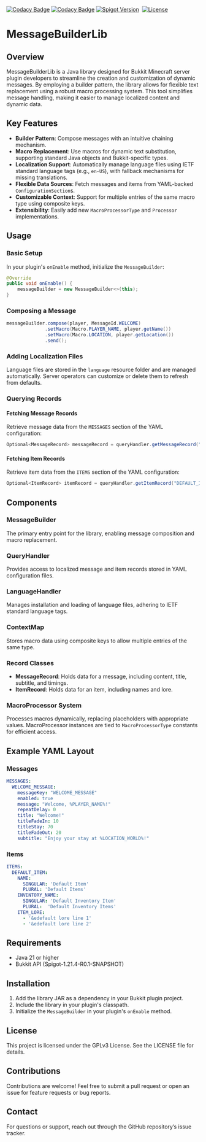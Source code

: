 [![Codacy Badge](https://app.codacy.com/project/badge/Grade/b252ef119c624bfb9eb05971e7919726)](https://app.codacy.com/gh/winterhavenmc/MessageBuilderLib/dashboard?utm_source=gh&utm_medium=referral&utm_content=&utm_campaign=Badge_grade)
[![Codacy Badge](https://app.codacy.com/project/badge/Coverage/b252ef119c624bfb9eb05971e7919726)](https://app.codacy.com/gh/winterhavenmc/MessageBuilderLib/dashboard?utm_source=gh&utm_medium=referral&utm_content=&utm_campaign=Badge_coverage)
[![Spigot Version](https://badgen.net/static/spigot-api/1.21.4?color=yellow)](https://spigotmc.org)
&nbsp;[![License](https://badgen.net/static/license/GPLv3)](https://www.gnu.org/licenses/gpl-3.0)

# MessageBuilderLib

## Overview
MessageBuilderLib is a Java library designed for Bukkit Minecraft server plugin developers to streamline the creation and customization of dynamic messages. By employing a builder pattern, the library allows for flexible text replacement using a robust macro processing system. This tool simplifies message handling, making it easier to manage localized content and dynamic data.

## Key Features

- **Builder Pattern**: Compose messages with an intuitive chaining mechanism.
- **Macro Replacement**: Use macros for dynamic text substitution, supporting standard Java objects and Bukkit-specific types.
- **Localization Support**: Automatically manage language files using IETF standard language tags (e.g., `en-US`), with fallback mechanisms for missing translations.
- **Flexible Data Sources**: Fetch messages and items from YAML-backed `ConfigurationSection`s.
- **Customizable Context**: Support for multiple entries of the same macro type using composite keys.
- **Extensibility**: Easily add new `MacroProcessorType` and `Processor` implementations.

## Usage

### Basic Setup
In your plugin's `onEnable` method, initialize the `MessageBuilder`:

```java
@Override
public void onEnable() {
    messageBuilder = new MessageBuilder<>(this);
}
```

### Composing a Message

```java
messageBuilder.compose(player, MessageId.WELCOME)
              .setMacro(Macro.PLAYER_NAME, player.getName())
              .setMacro(Macro.LOCATION, player.getLocation())
              .send();
```

### Adding Localization Files
Language files are stored in the `language` resource folder and are managed automatically. Server operators can customize or delete them to refresh from defaults.

### Querying Records
#### Fetching Message Records
Retrieve message data from the `MESSAGES` section of the YAML configuration:

```java
Optional<MessageRecord> messageRecord = queryHandler.getMessageRecord("WELCOME_MESSAGE");
```

#### Fetching Item Records
Retrieve item data from the `ITEMS` section of the YAML configuration:

```java
Optional<ItemRecord> itemRecord = queryHandler.getItemRecord("DEFAULT_ITEM");
```

## Components

### MessageBuilder
The primary entry point for the library, enabling message composition and macro replacement.

### QueryHandler
Provides access to localized message and item records stored in YAML configuration files.

### LanguageHandler
Manages installation and loading of language files, adhering to IETF standard language tags.

### ContextMap
Stores macro data using composite keys to allow multiple entries of the same type.

### Record Classes
- **MessageRecord**: Holds data for a message, including content, title, subtitle, and timings.
- **ItemRecord**: Holds data for an item, including names and lore.

### MacroProcessor System
Processes macros dynamically, replacing placeholders with appropriate values. MacroProcessor instances are tied to `MacroProcessorType` constants for efficient access.

## Example YAML Layout

### Messages
```yaml
MESSAGES:
  WELCOME_MESSAGE:
    messageKey: "WELCOME_MESSAGE"
    enabled: true
    message: "Welcome, %PLAYER_NAME%!"
    repeatDelay: 0
    title: "Welcome!"
    titleFadeIn: 10
    titleStay: 70
    titleFadeOut: 20
    subtitle: "Enjoy your stay at %LOCATION_WORLD%!"
```

### Items
```yaml
ITEMS:
  DEFAULT_ITEM:
    NAME:
      SINGULAR: 'Default Item'
      PLURAL: 'Default Items'
    INVENTORY_NAME:
      SINGULAR: 'Default Inventory Item'
      PLURAL:  'Default Inventory Items'
    ITEM_LORE:
      - '&edefault lore line 1'
      - '&edefault lore line 2'
```

## Requirements
- Java 21 or higher
- Bukkit API (Spigot-1.21.4-R0.1-SNAPSHOT)

## Installation
1. Add the library JAR as a dependency in your Bukkit plugin project.
2. Include the library in your plugin's classpath.
3. Initialize the `MessageBuilder` in your plugin's `onEnable` method.

## License
This project is licensed under the GPLv3 License. See the LICENSE file for details.

## Contributions
Contributions are welcome! Feel free to submit a pull request or open an issue for feature requests or bug reports.

## Contact
For questions or support, reach out through the GitHub repository’s issue tracker.
